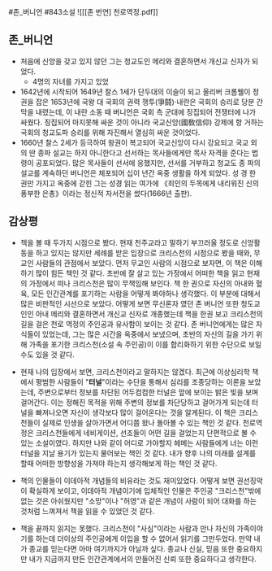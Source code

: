 #존_버니언 #843소설
![[[존 번연] 천로역정.pdf]]
## 존_버니언
- 처음에 신앙을 갖고 있지 않던 그는 청교도인 메리와 결혼하면서 개신교 신자가 되었다.
	- 4명의 자녀를 가지고 있었
- 1642년에 시작되어 1649년 찰스 1세가 단두대의 이슬이 되고 올리버 크롬웰이 정 권을 잡은 1653년에 국왕 대 국회의 권력 쟁투(爭鬪)·내란은 국회의 승리로 당분 간 막을 내렸는데, 이 내란 소동 때 버니언은 국회 측 군대에 징집되어 전쟁터에 나가 싸웠다. 징집되어 마지못해 싸운 것이 아니라 국교신앙(國敎信仰) 강제에 항 거하는 국회의 청교도파 승리를 위해 자진해서 열심히 싸운 것이었다. 
- 1660년 찰스 2세가 등극하여 왕권이 복고되어 국교신앙이 다시 강요되고 국교 외 의 딴 종파 설교는 하지 아니한다고 선서하는 목사들에게만 목사 자격을 준다는 법령이 공포되었다. 많은 목사들이 선서에 응했지만, 선서를 거부하고 청교도 종 파의 설교를 계속하던 버니언은 체포되어 십이 년간 옥중 생활을 하게 되었다. 성 경 한 권만 가지고 옥중에 갇힌 그는 성경 읽는 여가에 《죄인의 두목에게 내리워진 신의 풍부한 은총》이라는 정신적 자서전을 썼다(1666년 출판).

## 감상평
- 책을 볼 때 두가지 시점으로 봤다. 현재 천주교라고 말하기 부끄러울 정도로 신앙활동을 하고 있지는 않지만 세례를 받은 입장으로 크리스천의 시점으로 봤을 때와, 무교인 사람들의 관점에서 보았다. 먼저 무교인 사람의 시점으로 보자면, 이 책은 이해하기 많이 힘든 책인 것 같다. 초반에 잘 살고 있는 가정에서 어떠한 책을 읽고 현재의 가정에서 떠나 크리스천은 많이 무책임해 보인다. 책 한 권으로 자신의 아내와 혈육, 모든 인간관계를 포기하는 사람을 어떻게 봐야하나 생각했다. 이 부분에 대해서 많은 비판적인 시선으로 보았다. 어떻게 보면 무신론자 였던 존 버니언 또한 청도교인인 아내 메리와 결혼하면서 개신교 신자로 개종했는데 책을 한권 보고 크리스천의 길을 걸은 천로 역정의 주인공과 유사함이 보이는 것 같다. 존 버니언에게는 많은 자식들이 있었는데, 그는 많은 시간을 옥중에서 보냈으며, 초반의 자신의 길을 가기 위해 가족을 포기한 크리스천(소설 속 주인공)이 이를 합리화하기 위한 수단으로 보일 수도 있을 것 같다. 

- 현재 나의 입장에서 보면, 크리스천이라고 말하지는 않겠다. 최근에 이상심리학 책에서 평범한 사람들이 "**터널**"이라는 수단을 통해서 심리를 조종당하는 이론을 보았는데, 주변으로부터 정보를 차단된 어두컴컴한 터널은 앞에 보이는 밝은 빛을 보며 걸어간다. 이는 정해진 목적을 위해 주변의 정보를 차단당하고 걸어가게 되는데 터널을 빠져나오면 자신이 생각보다 많이 걸어온다는 것을 알게된다. 이 책은 크리스천들이 실제로 인생을 살아가면서 어디쯤 왔나 돌아볼 수 있는 책인 것 같다. 천로역정은 크리스천들에게 네비게이션, 선조들이 어떤 길을 걸었는지 단편적으로 볼 수 있는 소설이였다. 하지만 나와 같이 어디로 가야할지 헤메는 사람들에게 너는 이런 터널을 지날 용기가 있는지 물어보는 책인 것 같다. 내가 향후 나의 미래를 설계를 할때 어떠한 방향성을 가져야 하는지 생각해보게 하는 책인 것 같다.

- 책의 인물들이 이데아적 개념들의 비유라는 것도 재미있었다. 어떻게 보면 권선징악이 확실하게 보이고, 이데아적 개념이기에 입체적인 인물은 주인공 "크리스천"밖에 없는 것은 아쉬웠지만 "소망"이나 "허영"과 같은 개념이 사람이 되어 대화를 하는 것처럼 느껴져서 책을 읽을 수 있었던 것 같다.

- 책을 끝까지 읽지는 못했다. 크리스천이 "사심"이라는 사람과 만나 자신의 가족이야기를 하는데 더이상의 주인공에게 이입을 할 수 없어서 읽기를 그만두었다. 만약 내가 종교를 믿는다면 아마 여기까지가 아닐까 싶다. 종교나 신실, 믿음 또한 중요하지만 내가 지금까지 만든 인간관계에서의 만들어진 신뢰 또한 중요하다고 생각한다.